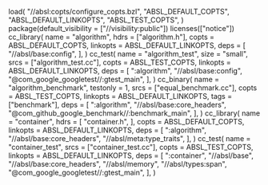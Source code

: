 load(
    "//absl:copts/configure_copts.bzl",
    "ABSL_DEFAULT_COPTS",
    "ABSL_DEFAULT_LINKOPTS",
    "ABSL_TEST_COPTS",
)
package(default_visibility = ["//visibility:public"])
licenses(["notice"])
cc_library(
    name = "algorithm",
    hdrs = ["algorithm.h"],
    copts = ABSL_DEFAULT_COPTS,
    linkopts = ABSL_DEFAULT_LINKOPTS,
    deps = [
        "//absl/base:config",
    ],
)
cc_test(
    name = "algorithm_test",
    size = "small",
    srcs = ["algorithm_test.cc"],
    copts = ABSL_TEST_COPTS,
    linkopts = ABSL_DEFAULT_LINKOPTS,
    deps = [
        ":algorithm",
        "//absl/base:config",
        "@com_google_googletest//:gtest_main",
    ],
)
cc_binary(
    name = "algorithm_benchmark",
    testonly = 1,
    srcs = ["equal_benchmark.cc"],
    copts = ABSL_TEST_COPTS,
    linkopts = ABSL_DEFAULT_LINKOPTS,
    tags = ["benchmark"],
    deps = [
        ":algorithm",
        "//absl/base:core_headers",
        "@com_github_google_benchmark//:benchmark_main",
    ],
)
cc_library(
    name = "container",
    hdrs = [
        "container.h",
    ],
    copts = ABSL_DEFAULT_COPTS,
    linkopts = ABSL_DEFAULT_LINKOPTS,
    deps = [
        ":algorithm",
        "//absl/base:core_headers",
        "//absl/meta:type_traits",
    ],
)
cc_test(
    name = "container_test",
    srcs = ["container_test.cc"],
    copts = ABSL_TEST_COPTS,
    linkopts = ABSL_DEFAULT_LINKOPTS,
    deps = [
        ":container",
        "//absl/base",
        "//absl/base:core_headers",
        "//absl/memory",
        "//absl/types:span",
        "@com_google_googletest//:gtest_main",
    ],
)
